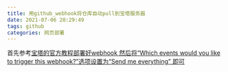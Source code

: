 ```yaml
---
title: 用github_webhook将仓库自动pull到宝塔服务器
date: 2021-07-06 20:29:49
tags: github
categories: 网页部署
---
```


首先参考<a href="https://www.bt.cn/bbs/thread-5348-1-1.html">宝塔的官方教程部署好webhook
然后将“Which events would you like to trigger this webhook?”选项设置为“Send me everything”
即可
